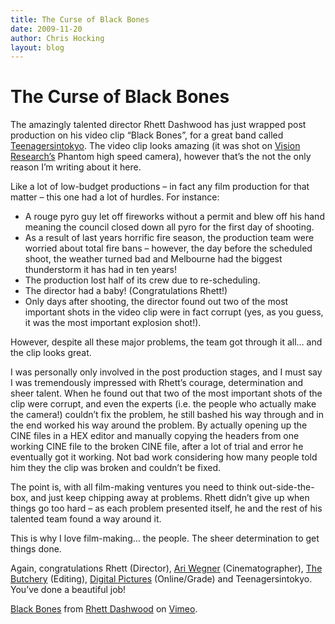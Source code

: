 ```yaml
---
title: The Curse of Black Bones
date: 2009-11-20
author: Chris Hocking
layout: blog
---
```

# The Curse of Black Bones

The amazingly talented director Rhett Dashwood has just wrapped post production on his video clip “Black Bones”, for a great band called [Teenagersintokyo](http://www.teenagersintokyo.com/ "Teenagersintokoyo"). The video clip looks amazing (it was shot on [Vision Research’s](http://www.visionresearch.com/ "Vision Research") Phantom high speed camera), however that’s the not the only reason I’m writing about it here.

Like a lot of low-budget productions – in fact any film production for that matter – this one had a lot of hurdles. For instance:

- A rouge pyro guy let off fireworks without a permit and blew off his hand meaning the council closed down all pyro for the first day of shooting.
- As a result of last years horrific fire season, the production team were worried about total fire bans – however, the day before the scheduled shoot, the weather turned bad and Melbourne had the biggest thunderstorm it has had in ten years!
- The production lost half of its crew due to re-scheduling.
- The director had a baby! (Congratulations Rhett!)
- Only days after shooting, the director found out two of the most important shots in the video clip were in fact corrupt (yes, as you guess, it was the most important explosion shot!).

However, despite all these major problems, the team got through it all… and the clip looks great.

I was personally only involved in the post production stages, and I must say I was tremendously impressed with Rhett’s courage, determination and sheer talent. When he found out that two of the most important shots of the clip were corrupt, and even the experts (i.e. the people who actually make the camera!) couldn’t fix the problem, he still bashed his way through and in the end worked his way around the problem. By actually opening up the CINE files in a HEX editor and manually copying the headers from one working CINE file to the broken CINE file, after a lot of trial and error he eventually got it working. Not bad work considering how many people told him they the clip was broken and couldn’t be fixed.

The point is, with all film-making ventures you need to think out-side-the-box, and just keep chipping away at problems. Rhett didn’t give up when things go too hard – as each problem presented itself, he and the rest of his talented team found a way around it.

This is why I love film-making… the people. The sheer determination to get things done.

Again, congratulations Rhett (Director), [Ari Wegner](http://www.ariwegner.com/ "Ari Wegner") (Cinematographer), [The Butchery](http://www.thebutchery.com.au/ "Jack Hutchings") (Editing), [Digital Pictures](http://www.digitalpictures.com.au "Digital Pictures") (Online/Grade) and Teenagersintokyo. You’ve done a beautiful job!

[Black Bones](https://vimeo.com/7715536) from [Rhett Dashwood](https://vimeo.com/rhett) on [Vimeo](https://vimeo.com).